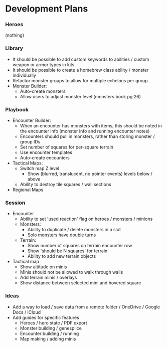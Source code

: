# Development Plans

### Heroes

(nothing)

### Library

* It should be possible to add custom keywords to abilities / custom weapon or armor types in kits
* It should be possible to create a homebrew class ability / monster individually
* Refactor monster groups to allow for multiple echelons per group
* Monster Builder:
  * Auto-create monsters
  * Allow users to adjust monster level (monsters book pg 26)

### Playbook

* Encounter Builder:
  * When an encounter has monsters with items, this should be noted in the encounter info (monster info and running encounter notes)
  * Encounters should pull in monsters, rather than storing monster / group IDs
  * Set number of squares for per-square terrain
  * Use encounter templates
  * Auto-create encounters
* Tactical Maps:
  * Switch map Z level
    * Show (blurred, translucent, no pointer events) levels below / above
  * Ability to destroy tile squares / wall sections
* Regional Maps

### Session

* Encounter
  * Ability to set 'used reaction' flag on heroes / monsters / minions
  * Monsters:
    * Ability to duplicate / delete monsters in a slot
    * Solo monsters have double turns
  * Terrain:
    * Show number of squares on terrain encounter row
    * Show 'should be N squares' for terrain
    * Ability to add new terrain objects
* Tactical map
  * Show altitude on minis
  * Minis should not be allowed to walk through walls
  * Add terrain minis / overlays
  * Show distance between selected mini and hovered square

### Ideas

* Add a way to load / save data from a remote folder / OneDrive / Google Docs / iCloud
* Add guides for specific features
  * Heroes / hero state / PDF export
  * Monster building / genesplice
  * Encounter building / running
  * Map making / adding minis
